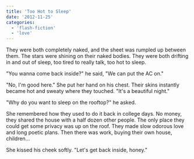 ```yaml
---
title: 'Too Hot to Sleep'
date: '2012-11-25'
categories:
  - 'flash-fiction'
  - 'love'
---
```


They were both completely naked, and the sheet was rumpled up between them. The
stars were shining on their naked bodies. They were both drifting in and out of
sleep, too tired to really talk, too hot to sleep.

"You wanna come back inside?" he said, "We can put the AC on."

"No, I'm good here." She put her hand on his chest. Their skins instantly became
hot and sweaty where they touched. "It's a beautiful night."

"Why do you want to sleep on the rooftop?" he asked.

She remembered how they used to do it back in college days. No money, they
shared the house with a half dozen other people. The only place they could get
some privacy was up on the roof. They made slow odorous love and long poetic
plans. Then there was work, buying their own house, children...

She kissed his cheek softly. "Let's get back inside, honey."
